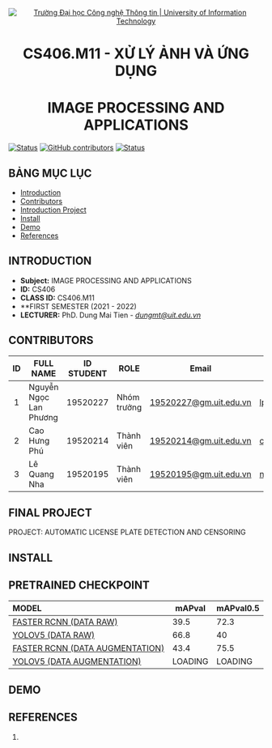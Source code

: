 <!-- Banner -->
<p align="center">
  <a href="https://www.uit.edu.vn/" title="Trường Đại học Công nghệ Thông tin" style="border: none;">
    <img src="https://i.imgur.com/WmMnSRt.png" alt="Trường Đại học Công nghệ Thông tin | University of Information Technology">
  </a>
</p>

<!-- Title -->
<h1 align="center"><b>CS406.M11 - XỬ LÝ ẢNH VÀ ỨNG DỤNG</b></h1>
<h1 align="center"><b>IMAGE PROCESSING AND APPLICATIONS</b></h1>

[![Status](https://img.shields.io/badge/status-woking-brightgreen?style=flat-square)](https://github.com/nhalq/CS406.M11)
[![GitHub contributors](https://img.shields.io/github/contributors/nhalq/CS406.M11?style=flat-square)](https://github.com/nhalq/CS406.M11/graphs/contributors)
[![Status](https://img.shields.io/badge/language-python-green?style=flat-square)](https://github.com/nhalq/CS406.M11/graphs/contributors)

## BẢNG MỤC LỤC
* [Introduction](#giới-thiệu-môn-học)
* [Contributors](#giới-thiệu-nhóm)
* [Introduction Project](#giới-thiệu-đề-tài)
* [Install](#cài-đặt)
* [Demo](#demo)
* [References](#tài-liệu-tham-khảo)

## INTRODUCTION
* **Subject:** IMAGE PROCESSING AND APPLICATIONS
* **ID:** CS406
* **CLASS ID:** CS406.M11
* **FIRST SEMESTER (2021 - 2022)
* **LECTURER:** PhD. Dung Mai Tien - *dungmt@uit.edu.vn*

## CONTRIBUTORS
| ID | FULL NAME | ID STUDENT | ROLE | Email | Github | Facebook |
| :---: | --- | --- | --- | --- | --- | --- |
| 1 | Nguyễn Ngọc Lan Phương | 19520227 | Nhóm trưởng | 19520227@gm.uit.edu.vn | [lphuong304](https://github.com/lphuong304) | [phuwowngnef](https://www.facebook.com/phuwowngnef) |
| 2 | Cao Hưng Phú | 19520214 | Thành viên | 19520214@gm.uit.edu.vn | [caohungphu](https://github.com/caohungphu) | [caohungphuvn](https://www.facebook.com/caohungphuvn) |
| 3 | Lê Quang Nha | 19520195 | Thành viên | 19520195@gm.uit.edu.vn | [nhalq](https://github.com/nhalq) | [qnhane](https://www.facebook.com/qnhane) |

## FINAL PROJECT
PROJECT: AUTOMATIC LICENSE PLATE DETECTION AND CENSORING

## INSTALL

## PRETRAINED CHECKPOINT
| MODEL | mAPval | mAPval0.5 | 
| :--- | --- | --- |  
| [FASTER RCNN (DATA RAW)](https://drive.google.com/file/d/18ZTuinh0F2ITHorxP4P0J4tP3xBWUnB4/view?usp=sharing)| 39.5 | 72.3 |  
| [YOLOV5 (DATA RAW)](https://drive.google.com/file/d/13jiQ3It4RACX2nxLonWUYtRxOCQ8ZaoN/view?usp=sharing)| 66.8 | 40 | 
| [FASTER RCNN (DATA AUGMENTATION)](https://drive.google.com/file/d/18ZTuinh0F2ITHorxP4P0J4tP3xBWUnB4/view?usp=sharing) | 43.4  | 75.5 | 
| [YOLOV5 (DATA AUGMENTATION)](https://drive.google.com/file/d/13jiQ3It4RACX2nxLonWUYtRxOCQ8ZaoN/view?usp=sharing) | LOADING | LOADING |  

## DEMO

## REFERENCES
1. 

